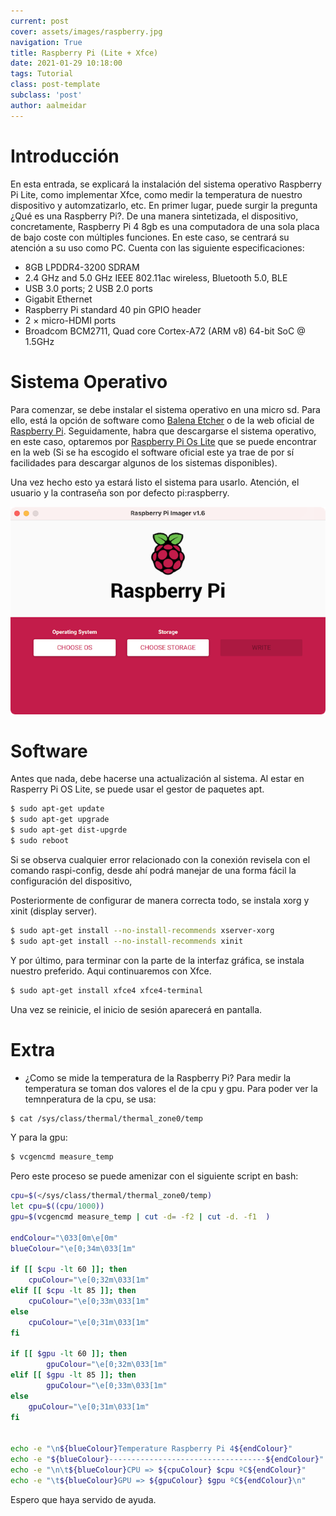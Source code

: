 ```yaml
---
current: post
cover: assets/images/raspberry.jpg
navigation: True
title: Raspberry Pi (Lite + Xfce)
date: 2021-01-29 10:18:00
tags: Tutorial
class: post-template
subclass: 'post'
author: aalmeidar
---
```


# Introducción

En esta entrada, se explicará la instalación del sistema operativo Raspberry Pi Lite, como implementar Xfce, como medir la temperatura de nuestro dispositivo y automzatizarlo, etc. 
En primer lugar, puede surgir la pregunta ¿Qué es una Raspberry Pi?. De una manera sintetizada, el dispositivo, concretamente, Raspberry Pi 4 8gb es una computadora de una sola placa de bajo coste con múltiples funciones. En este caso, se centrará su atención a su uso como PC. 
Cuenta con las siguiente especificaciones:
- 8GB LPDDR4-3200 SDRAM
- 2.4 GHz and 5.0 GHz IEEE 802.11ac wireless, Bluetooth 5.0, BLE
- USB 3.0 ports; 2 USB 2.0 ports
- Gigabit Ethernet
- Raspberry Pi standard 40 pin GPIO header
- 2 × micro-HDMI ports 
- Broadcom BCM2711, Quad core Cortex-A72 (ARM v8) 64-bit SoC @ 1.5GHz

# Sistema Operativo

Para comenzar, se debe instalar el sistema operativo en una micro sd. Para ello, está la opción de software como [Balena Etcher](https://www.balena.io/etcher/) o de la web oficial de [Raspberry Pi](https://www.raspberrypi.org/software/). Seguidamente, habra que descargarse el sistema operativo, en este caso, optaremos por [Raspberry Pi Os Lite](https://downloads.raspberrypi.org/raspios_lite_armhf/images/raspios_lite_armhf-2021-05-28/2021-05-07-raspios-buster-armhf-lite.zip) que se puede encontrar en la web (Si se ha escogido el software oficial este ya trae de por sí facilidades para descargar algunos de los sistemas disponibles).

Una vez hecho esto ya estará listo el sistema para usarlo. Atención, el usuario y la contraseña son por defecto pi:raspberry.

[![Raspberry_software](/assets/images/raspsd.jpg)](https://www.raspberrypi.org/software/)

# Software

Antes que nada, debe hacerse una actualización al sistema. Al estar en Rasperry Pi OS Lite, se puede usar el gestor de paquetes apt.

```bash
$ sudo apt-get update
$ sudo apt-get upgrade
$ sudo apt-get dist-upgrde
$ sudo reboot
```
Si se observa cualquier error relacionado con la conexión revisela con el comando raspi-config, desde ahí podrá manejar de una forma fácil la configuración del dispositivo,

Posteriormente de configurar de manera correcta todo, se instala xorg y xinit (display server).
```bash
$ sudo apt-get install --no-install-recommends xserver-xorg
$ sudo apt-get install --no-install-recommends xinit
```
 Y por último, para terminar con la parte de la interfaz gráfica, se instala nuestro preferido. Aqui continuaremos con Xfce.
```bash 
$ sudo apt-get install xfce4 xfce4-terminal
```
Una vez se reinicie, el inicio de sesión aparecerá en pantalla.

# Extra

- ¿Como se mide la temperatura de la Raspberry Pi? 
Para medir la temperatura se toman dos valores el de la cpu y gpu. Para poder ver la temnperatura de la cpu, se usa:
```bash
$ cat /sys/class/thermal/thermal_zone0/temp
```
Y para la gpu:
```bash
$ vcgencmd measure_temp 
```
Pero este proceso se puede amenizar con el siguiente script en bash:

```bash
cpu=$(</sys/class/thermal/thermal_zone0/temp)
let cpu=$((cpu/1000))  
gpu=$(vcgencmd measure_temp | cut -d= -f2 | cut -d. -f1  )

endColour="\033[0m\e[0m"
blueColour="\e[0;34m\033[1m"

if [[ $cpu -lt 60 ]]; then
	cpuColour="\e[0;32m\033[1m"
elif [[ $cpu -lt 85 ]]; then
	cpuColour="\e[0;33m\033[1m"
else 
	cpuColour="\e[0;31m\033[1m"
fi

if [[ $gpu -lt 60 ]]; then   
        gpuColour="\e[0;32m\033[1m"             
elif [[ $gpu -lt 85 ]]; then   
        gpuColour="\e[0;33m\033[1m"
else    
	gpuColour="\e[0;31m\033[1m"
fi  


echo -e "\n${blueColour}Temperature Raspberry Pi 4${endColour}"
echo -e "${blueColour}-----------------------------------${endColour}"
echo -e "\n\t${blueColour}CPU => ${cpuColour} $cpu ºC${endColour}"
echo -e "\t${blueColour}GPU => ${gpuColour} $gpu ºC${endColour}\n"
```

Espero que haya servido de ayuda.
